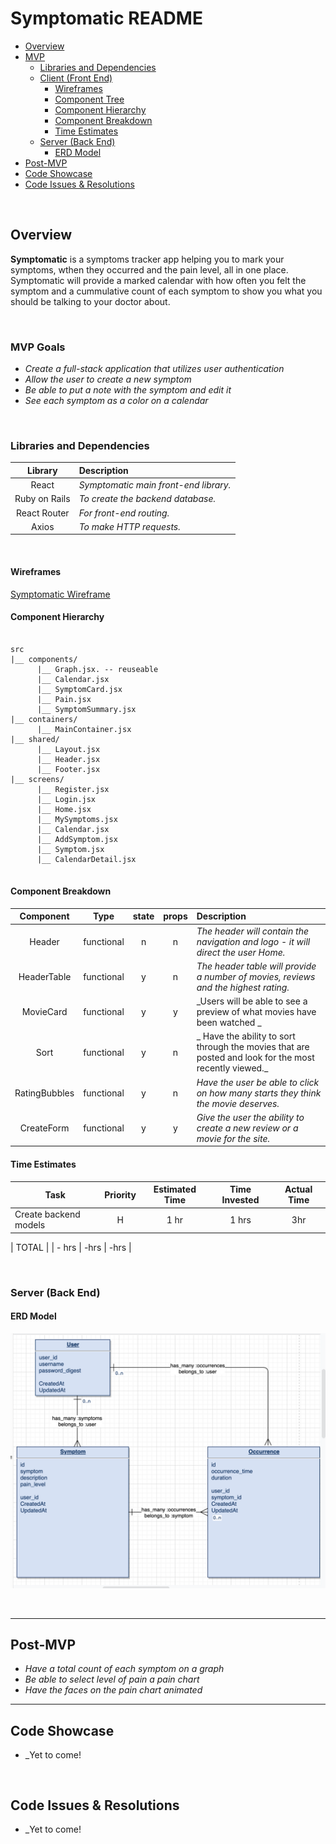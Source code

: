 # Symptomatic README <!-- omit in toc -->

- [Overview](#overview)
- [MVP](#mvp)
  - [Libraries and Dependencies](#libraries-and-dependencies)
  - [Client (Front End)](#client-front-end)
    - [Wireframes](#wireframes)
    - [Component Tree](#component-tree)
    - [Component Hierarchy](#component-hierarchy)
    - [Component Breakdown](#component-breakdown)
    - [Time Estimates](#time-estimates)
  - [Server (Back End)](#server-back-end)
    - [ERD Model](#erd-model)
- [Post-MVP](#post-mvp)
- [Code Showcase](#code-showcase)
- [Code Issues & Resolutions](#code-issues--resolutions)

<br>

## Overview

**Symptomatic** is a symptoms tracker app helping you to mark your symptoms, wthen they occurred and the pain level, all in one place. Symptomatic will provide a marked calendar with how often you felt the symptom and a cummulative count of each symptom to show you what you should be talking to your doctor about. 

<br>

### MVP Goals

- _Create a full-stack application that utilizes user authentication_
- _Allow the user to create a new symptom_
- _Be able to put a note with the symptom and edit it_
- _See each symptom as a color on a calendar_


<br>

### Libraries and Dependencies

|     Library      | Description                                |
| :--------------: | :----------------------------------------- |
|      React       | _Symptomatic main front-end library._ |
|     Ruby on Rails      | _To create the backend database._ |
|   React Router   | _For front-end routing._ |
| Axios | _To make HTTP requests._ |


<br>



#### Wireframes


[Symptomatic Wireframe](https://whimsical.com/FFd9ZV7DhQ84C962p2smtu)





#### Component Hierarchy 

``` structure

src
|__ components/
      |__ Graph.jsx. -- reuseable
      |__ Calendar.jsx 
      |__ SymptomCard.jsx
      |__ Pain.jsx 
      |__ SymptomSummary.jsx 
|__ containers/
      |__ MainContainer.jsx
|__ shared/
      |__ Layout.jsx
      |__ Header.jsx
      |__ Footer.jsx
|__ screens/
      |__ Register.jsx
      |__ Login.jsx
      |__ Home.jsx 
      |__ MySymptoms.jsx
      |__ Calendar.jsx
      |__ AddSymptom.jsx
      |__ Symptom.jsx
      |__ CalendarDetail.jsx
      

```

#### Component Breakdown
 

|  Component   |    Type    | state | props | Description                                                      |
| :----------: | :--------: | :---: | :---: | :--------------------------------------------------------------- |
|    Header    | functional |   n   |   n   | _The header will contain the navigation and logo - it will direct the user Home._               |
|  HeaderTable  | functional |   y   |   n   | _The header table will provide a number of movies, reviews and the highest rating._       |
|   MovieCard    |   functional    |   y   |   y   | _Users will be able to see a preview of what movies have been watched  _      |
| Sort | functional |   y   |   n   | _ Have the ability to sort through the movies that are posted and look for the most recently viewed._                 |
|    RatingBubbles    | functional |   y   |   n   | _Have the user be able to click on how many starts they think the movie deserves._ |
|    CreateForm    | functional |   y   |   y   | _Give the user the ability to create a new review or a movie for the site._ |


#### Time Estimates



| Task                | Priority | Estimated Time | Time Invested | Actual Time |
| ------------------- | :------: | :------------: | :-----------: | :---------: |
| Create backend models    |    H     |     1 hr      |   1   hrs     |   3hr     |

| TOTAL               |          |     - hrs      |    -hrs     |     -hrs   |

<br>

### Server (Back End)

#### ERD Model

![ERD image](symptomaticERD.png)
>
<br>

***

## Post-MVP

- _Have a total count of each symptom on a graph_
- _Be able to select level of pain a pain chart_
- _Have the faces on the pain chart animated_

***

## Code Showcase
- _Yet to come! 

``` structure


```
## Code Issues & Resolutions

- _Yet to come! 
